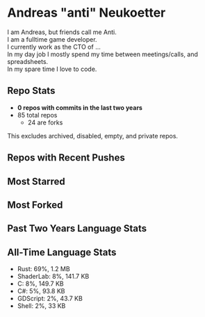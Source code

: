 
# Andreas "anti" Neukoetter

I am Andreas, but friends call me Anti.  
I am a fulltime game developer.  
I currently work as the CTO of ...  
In my day job I mostly spend my time between meetings/calls, and spreadsheets.  
In my spare time I love to code.  

## Repo Stats
- **0 repos with commits in the last two years**
- 85 total repos
  - 24 are forks

This excludes archived, disabled, empty, and private repos.

## Repos with Recent Pushes


## Most Starred


## Most Forked


## Past Two Years Language Stats


## All-Time Language Stats
- Rust: 69%, 1.2 MB
- ShaderLab: 8%, 141.7 KB
- C: 8%, 149.7 KB
- C#: 5%, 93.8 KB
- GDScript: 2%, 43.7 KB
- Shell: 2%, 33 KB

